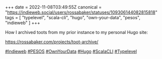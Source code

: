 +++
date = 2022-11-08T03:49:55Z
canonical = "https://indieweb.social/users/rossabaker/statuses/109306144082815818"
tags = [ "typelevel", "scala-cli", "hugo", "own-your-data", "pesos", "indieweb" ]
+++

<p>How I archived toots from my prior instance to my personal Hugo site:</p><p><a href="https://rossabaker.com/projects/toot-archive/" target="_blank" rel="nofollow noopener noreferrer"><span class="invisible">https://</span><span class="ellipsis">rossabaker.com/projects/toot-a</span><span class="invisible">rchive/</span></a></p><p><a href="https://indieweb.social/tags/Indieweb" class="mention hashtag" rel="tag">#<span>Indieweb</span></a> <a href="https://indieweb.social/tags/PESOS" class="mention hashtag" rel="tag">#<span>PESOS</span></a> <a href="https://indieweb.social/tags/OwnYourData" class="mention hashtag" rel="tag">#<span>OwnYourData</span></a> <a href="https://indieweb.social/tags/Hugo" class="mention hashtag" rel="tag">#<span>Hugo</span></a> <a href="https://indieweb.social/tags/ScalaCLI" class="mention hashtag" rel="tag">#<span>ScalaCLI</span></a> <a href="https://indieweb.social/tags/Typelevel" class="mention hashtag" rel="tag">#<span>Typelevel</span></a></p>
